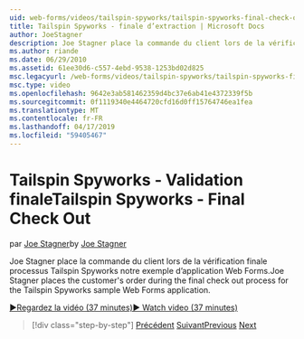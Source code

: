 ```yaml
---
uid: web-forms/videos/tailspin-spyworks/tailspin-spyworks-final-check-out
title: Tailspin Spyworks - finale d’extraction | Microsoft Docs
author: JoeStagner
description: Joe Stagner place la commande du client lors de la vérification finale processus Tailspin Spyworks notre exemple d’application Web Forms.
ms.author: riande
ms.date: 06/29/2010
ms.assetid: 61ee30d6-c557-4ebd-9538-1253bd02d825
msc.legacyurl: /web-forms/videos/tailspin-spyworks/tailspin-spyworks-final-check-out
msc.type: video
ms.openlocfilehash: 9642e3ab581462359d4bc37e6ab41e4372339f5b
ms.sourcegitcommit: 0f1119340e4464720cfd16d0ff15764746ea1fea
ms.translationtype: MT
ms.contentlocale: fr-FR
ms.lasthandoff: 04/17/2019
ms.locfileid: "59405467"
---
```

# <a name="tailspin-spyworks---final-check-out"></a><span data-ttu-id="93e2a-103">Tailspin Spyworks - Validation finale</span><span class="sxs-lookup"><span data-stu-id="93e2a-103">Tailspin Spyworks - Final Check Out</span></span>

<span data-ttu-id="93e2a-104">par [Joe Stagner](https://github.com/JoeStagner)</span><span class="sxs-lookup"><span data-stu-id="93e2a-104">by [Joe Stagner](https://github.com/JoeStagner)</span></span>

<span data-ttu-id="93e2a-105">Joe Stagner place la commande du client lors de la vérification finale processus Tailspin Spyworks notre exemple d’application Web Forms.</span><span class="sxs-lookup"><span data-stu-id="93e2a-105">Joe Stagner places the customer's order during the final check out process for the Tailspin Spyworks sample Web Forms application.</span></span>

[<span data-ttu-id="93e2a-106">&#9654;Regardez la vidéo (37 minutes)</span><span class="sxs-lookup"><span data-stu-id="93e2a-106">&#9654; Watch video (37 minutes)</span></span>](https://channel9.msdn.com/Blogs/ASP-NET-Site-Videos/tailspin-spyworks-final-check-out)

> [!div class="step-by-step"]
> <span data-ttu-id="93e2a-107">[Précédent](tailspin-spyworks-migrate-the-shopping-cart.md)
> [Suivant](tailspin-spyworks-adding-user-product-reviews.md)</span><span class="sxs-lookup"><span data-stu-id="93e2a-107">[Previous](tailspin-spyworks-migrate-the-shopping-cart.md)
[Next](tailspin-spyworks-adding-user-product-reviews.md)</span></span>
